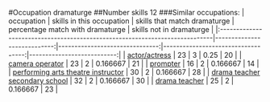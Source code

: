 #Occupation dramaturge
##Number skills 12
###Similar occupations:
| occupation                                                                  |   skills in this occupation |   skills that match dramaturge |   percentage match with dramaturge |   skills not in dramaturge |
|:----------------------------------------------------------------------------|----------------------------:|-------------------------------:|-----------------------------------:|---------------------------:|
| [actor/actress](actor-actress.md)                                           |                          23 |                              3 |                           0.25     |                         20 |
| [camera operator](camera_operator.md)                                       |                          23 |                              2 |                           0.166667 |                         21 |
| [prompter](prompter.md)                                                     |                          16 |                              2 |                           0.166667 |                         14 |
| [performing arts theatre instructor](performing_arts_theatre_instructor.md) |                          30 |                              2 |                           0.166667 |                         28 |
| [drama teacher secondary school](drama_teacher_secondary_school.md)         |                          32 |                              2 |                           0.166667 |                         30 |
| [drama teacher](drama_teacher.md)                                           |                          25 |                              2 |                           0.166667 |                         23 |
